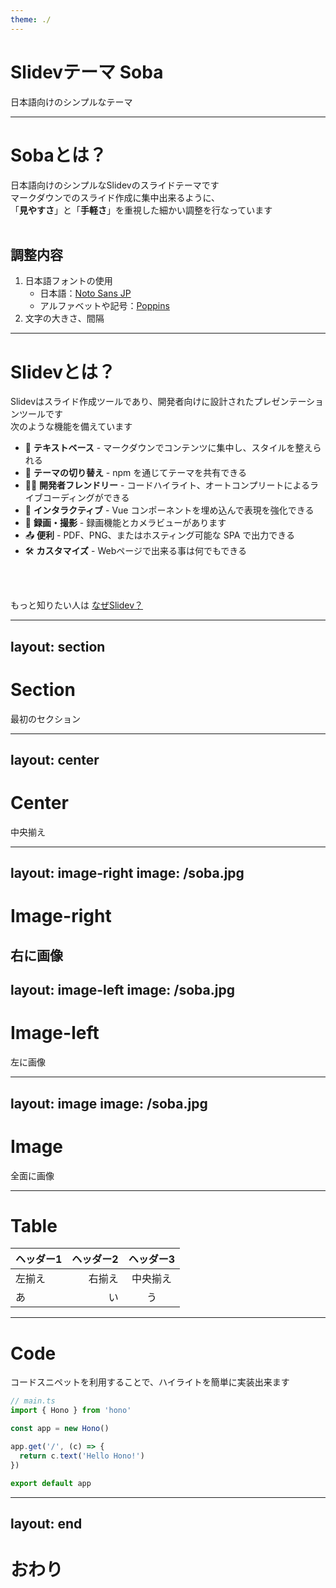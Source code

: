 ```yaml
---
theme: ./
---
```


# Slidevテーマ Soba

日本語向けのシンプルなテーマ

---

# Sobaとは？
日本語向けのシンプルなSlidevのスライドテーマです  
マークダウンでのスライド作成に集中出来るように、  
「**見やすさ**」と「__手軽さ__」を重視した細かい調整を行なっています  
<br>
## 調整内容
1. 日本語フォントの使用
    - 日本語：[Noto Sans JP](https://fonts.google.com/noto/specimen/Noto+Sans+JP)
    - アルファベットや記号：[Poppins](https://fonts.google.com/specimen/Poppins)
2. 文字の大きさ、間隔


---

# Slidevとは？

Slidevはスライド作成ツールであり、開発者向けに設計されたプレゼンテーションツールです  
次のような機能を備えています

- 📝 **テキストベース** - マークダウンでコンテンツに集中し、スタイルを整えられる
- 🎨 **テーマの切り替え** - npm を通じてテーマを共有できる
- 🧑‍💻 **開発者フレンドリー** - コードハイライト、オートコンプリートによるライブコーディングができる
- 🤹 **インタラクティブ** - Vue コンポーネントを埋め込んで表現を強化できる
- 🎥 **録画・撮影** -  録画機能とカメラビューがあります
- 📤 **便利** - PDF、PNG、またはホスティング可能な SPA で出力できる
- 🛠 **カスタマイズ** - Webページで出来る事は何でもできる

<br>
<br>

もっと知りたい人は [なぜSlidev？](https://ja.sli.dev/guide/why.html)

---
layout: section
---

# Section
最初のセクション

---
layout: center
---

# Center
中央揃え

---
layout: image-right
image: /soba.jpg
---

# Image-right
右に画像
---
layout: image-left
image: /soba.jpg
---

# Image-left
左に画像

---
layout: image
image: /soba.jpg
---

# Image
全面に画像

---

# Table
|ヘッダー1|ヘッダー2|ヘッダー3|
|:--|--:|:--:|
|左揃え|右揃え|中央揃え|
|あ|い|う|

---

# Code
コードスニペットを利用することで、ハイライトを簡単に実装出来ます
```ts {|4|6-8|}
// main.ts
import { Hono } from 'hono'

const app = new Hono()

app.get('/', (c) => {
  return c.text('Hello Hono!')
})

export default app
```

---
layout: end
---

# おわり
